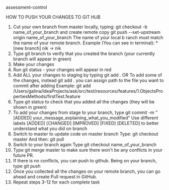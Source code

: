 assessment-control

HOW TO PUSH YOUR CHANGES TO GIT HUB
1. Cut your own branch from master locally, typing: git checkout -b name_of_your_branch and create remote copy git push --set-upstream origin name_of_your_branch The name of your local b ranch must match the name of your remote branch. Example (You can see in terminal): * [new branch] nik -> nik 
2. Type git branch to verify that you created the branch (your currently branch will appear in green)  
3. Make your changes 
4. Run git status - your changes will appear in red 
5. Add ALL your changes to staging by typing git add . OR To add some of the changes, instead git add . you can assign path to the file you want to commit after adding Example: git add /Users/galina/IdeaProjects/ask/src/test/resources/features/1.ObjectsPropertiesMethods/firstTest.feature 
6. Type git status to check that you added all the changes (they will be shown in green) 
7. To add your changes from stage to your branch, type git commit -m "[ADDED] your_message_explaining_what_you_modified" Use different labels [ADDED] [CHANGED] [IMPROVED] [FIXED] [DELETED] to better understand what you did on branch 
8. Switch to master to update code on master branch Type: git checkout master And then: git pull 
9. Switch to your branch again Type git checkout name_of_your_branch 
10. Type git merge master to make sure there won't be any conflicts in your future PR. 
11. If there is no conflicts, you can push to github. Being on your branch, type git push 
12. Once you collected all the changes on your remote branch, you can go ahead and create Pull request in GitHub. 
13. Repeat steps 3-12 for each complete task 
